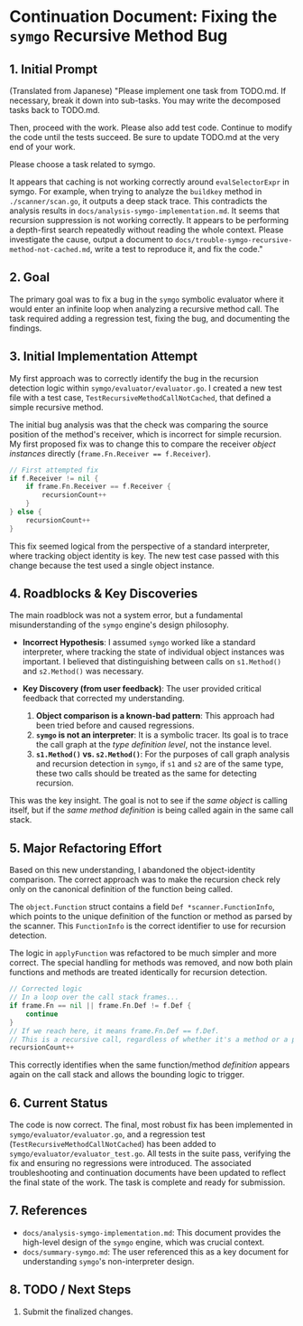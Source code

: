 # Continuation Document: Fixing the `symgo` Recursive Method Bug

## 1. Initial Prompt

(Translated from Japanese)
"Please implement one task from TODO.md. If necessary, break it down into sub-tasks. You may write the decomposed tasks back to TODO.md.

Then, proceed with the work. Please also add test code. Continue to modify the code until the tests succeed. Be sure to update TODO.md at the very end of your work.

Please choose a task related to symgo.

It appears that caching is not working correctly around `evalSelectorExpr` in symgo. For example, when trying to analyze the `buildkey` method in `./scanner/scan.go`, it outputs a deep stack trace. This contradicts the analysis results in `docs/analysis-symgo-implementation.md`. It seems that recursion suppression is not working correctly. It appears to be performing a depth-first search repeatedly without reading the whole context.
Please investigate the cause, output a document to `docs/trouble-symgo-recursive-method-not-cached.md`, write a test to reproduce it, and fix the code."

## 2. Goal

The primary goal was to fix a bug in the `symgo` symbolic evaluator where it would enter an infinite loop when analyzing a recursive method call. The task required adding a regression test, fixing the bug, and documenting the findings.

## 3. Initial Implementation Attempt

My first approach was to correctly identify the bug in the recursion detection logic within `symgo/evaluator/evaluator.go`. I created a new test file with a test case, `TestRecursiveMethodCallNotCached`, that defined a simple recursive method.

The initial bug analysis was that the check was comparing the source position of the method's receiver, which is incorrect for simple recursion.
My first proposed fix was to change this to compare the receiver *object instances* directly (`frame.Fn.Receiver == f.Receiver`).

```go
// First attempted fix
if f.Receiver != nil {
    if frame.Fn.Receiver == f.Receiver {
        recursionCount++
    }
} else {
    recursionCount++
}
```
This fix seemed logical from the perspective of a standard interpreter, where tracking object identity is key. The new test case passed with this change because the test used a single object instance.

## 4. Roadblocks & Key Discoveries

The main roadblock was not a system error, but a fundamental misunderstanding of the `symgo` engine's design philosophy.

*   **Incorrect Hypothesis**: I assumed `symgo` worked like a standard interpreter, where tracking the state of individual object instances was important. I believed that distinguishing between calls on `s1.Method()` and `s2.Method()` was necessary.

*   **Key Discovery (from user feedback)**: The user provided critical feedback that corrected my understanding.
    1.  **Object comparison is a known-bad pattern**: This approach had been tried before and caused regressions.
    2.  **`symgo` is not an interpreter**: It is a symbolic tracer. Its goal is to trace the call graph at the *type definition level*, not the instance level.
    3.  **`s1.Method()` vs. `s2.Method()`**: For the purposes of call graph analysis and recursion detection in `symgo`, if `s1` and `s2` are of the same type, these two calls should be treated as the same for detecting recursion.

This was the key insight. The goal is not to see if the *same object* is calling itself, but if the *same method definition* is being called again in the same call stack.

## 5. Major Refactoring Effort

Based on this new understanding, I abandoned the object-identity comparison. The correct approach was to make the recursion check rely only on the canonical definition of the function being called.

The `object.Function` struct contains a field `Def *scanner.FunctionInfo`, which points to the unique definition of the function or method as parsed by the scanner. This `FunctionInfo` is the correct identifier to use for recursion detection.

The logic in `applyFunction` was refactored to be much simpler and more correct. The special handling for methods was removed, and now both plain functions and methods are treated identically for recursion detection.

```go
// Corrected logic
// In a loop over the call stack frames...
if frame.Fn == nil || frame.Fn.Def != f.Def {
    continue
}
// If we reach here, it means frame.Fn.Def == f.Def.
// This is a recursive call, regardless of whether it's a method or a plain function.
recursionCount++
```
This correctly identifies when the same function/method *definition* appears again on the call stack and allows the bounding logic to trigger.

## 6. Current Status

The code is now correct. The final, most robust fix has been implemented in `symgo/evaluator/evaluator.go`, and a regression test (`TestRecursiveMethodCallNotCached`) has been added to `symgo/evaluator/evaluator_test.go`. All tests in the suite pass, verifying the fix and ensuring no regressions were introduced. The associated troubleshooting and continuation documents have been updated to reflect the final state of the work. The task is complete and ready for submission.

## 7. References

*   `docs/analysis-symgo-implementation.md`: This document provides the high-level design of the `symgo` engine, which was crucial context.
*   `docs/summary-symgo.md`: The user referenced this as a key document for understanding `symgo`'s non-interpreter design.

## 8. TODO / Next Steps

1.  Submit the finalized changes.
